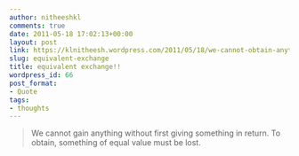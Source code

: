 ```yaml
---
author: nitheeshkl
comments: true
date: 2011-05-18 17:02:13+00:00
layout: post
link: https://klnitheesh.wordpress.com/2011/05/18/we-cannot-obtain-anything-without-first-giving/
slug: equivalent-exchange
title: equivalent exchange!!
wordpress_id: 66
post_format:
- Quote
tags:
- thoughts
---
```


> We cannot gain anything without first giving something in return. To obtain, something of equal value must be lost.



